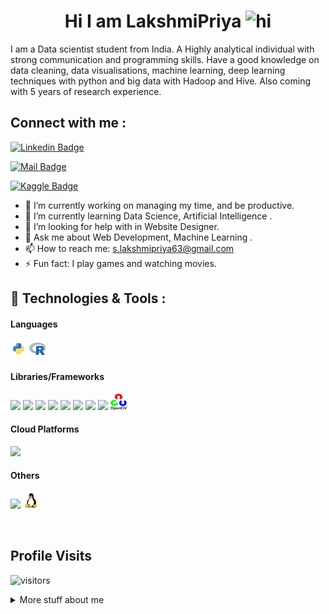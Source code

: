 <h1 align='center'> Hi I am LakshmiPriya <img src="https://user-images.githubusercontent.com/1303154/88677602-1635ba80-d120-11ea-84d8-d263ba5fc3c0.gif" width="28px" alt="hi"></h1>


I am a Data scientist student from India. A Highly analytical individual with strong communication and programming skills. Have a good knowledge on data cleaning, data visualisations, machine learning, deep learning techniques with python and big data with Hadoop and Hive. Also coming with 5 years of research experience.


## Connect with me :

[![Linkedin Badge](https://img.shields.io/badge/-lakshmipriya-0e76a8?style=flat&labelColor=0e76a8&logo=linkedin&logoColor=white)](https://www.linkedin.com/in/lakshmipriya-s/)

[![Mail Badge](https://img.shields.io/badge/-lakshmipriya63-c0392b?style=flat&labelColor=c0392b&logo=gmail&logoColor=white)](mailto:s.lakshmipriya63@gmail.com)

[![Kaggle Badge](https://img.shields.io/badge/-lakshmipriya006-20BEFF?style=flat&logo=Kaggle&logoColor=white)](https://www.kaggle.com/lakshmipriya006)


- 🔭 I’m currently working on managing my time, and be productive. 
- 🌱 I’m currently learning Data Science, Artificial Intelligence . 
- 🤔 I’m looking for help with in Website Designer.
- 💬 Ask me about Web Development, Machine Learning . 
- 📫 How to reach me: s.lakshmipriya63@gmail.com
- ⚡ Fun fact: I play games and watching movies. 


## 🔧 Technologies & Tools :

#### Languages
<code><img height="26" src="https://raw.githubusercontent.com/github/explore/80688e429a7d4ef2fca1e82350fe8e3517d3494d/topics/python/python.png"/></code>
<code><img height="26" src="https://raw.githubusercontent.com/github/explore/80688e429a7d4ef2fca1e82350fe8e3517d3494d/topics/r/r.png"/></code>

#### Libraries/Frameworks
<code><img height="26" src="https://upload.wikimedia.org/wikipedia/commons/thumb/0/05/Scikit_learn_logo_small.svg/1280px-Scikit_learn_logo_small.svg.png"></code>
<code><img height="26" src="https://numpy.org/images/logos/numpy.svg"></code>
<code><img height="26" src="https://upload.wikimedia.org/wikipedia/commons/thumb/2/22/Pandas_mark.svg/1200px-Pandas_mark.svg.png"></code>
<code><img height="26" src="https://upload.wikimedia.org/wikipedia/commons/thumb/8/84/Matplotlib_icon.svg/1200px-Matplotlib_icon.svg.png"></code>
<code><img height="26" src="https://user-images.githubusercontent.com/315810/92161415-9e357100-edfe-11ea-917d-f9e33fd60741.png"></code>
<code><img height="26" src="https://www.pngitem.com/pimgs/m/31-310639_pytorch-logo-png-transparent-png.png"></code>
<code><img height="26" src="https://upload.wikimedia.org/wikipedia/commons/thumb/2/2d/Tensorflow_logo.svg/1200px-Tensorflow_logo.svg.png"></code>
<code><img height="26" src="https://ih1.redbubble.net/image.405700150.0170/st,small,507x507-pad,600x600,f8f8f8.u5.jpg"></code>
<code><img height="26" src="https://raw.githubusercontent.com/github/explore/80688e429a7d4ef2fca1e82350fe8e3517d3494d/topics/opencv/opencv.png"/></code>

#### Cloud Platforms
<code><img height="26" src="https://colab.research.google.com/img/colab_favicon_256px.png"></code>

#### Others
<code><img height="26" src="https://www.psych.mcgill.ca/labs/mogillab/anaconda2/pkgs/anaconda-navigator-1.4.3-py27_0/lib/python2.7/site-packages/anaconda_navigator/static/images/anaconda-icon-1024x1024.png"></code>
<code><img height="26" src="https://raw.githubusercontent.com/github/explore/80688e429a7d4ef2fca1e82350fe8e3517d3494d/topics/linux/linux.png"/></code>

<br/>

## Profile Visits 


![visitors](https://visitor-badge.glitch.me/badge?page_id=Lakshmipriya-S)

<details>
<summary>
  More stuff about me
</summary>

<br>

I love sharing knowledge, together for helping other developers .

## &#x1f4c8; GitHub Stats :

<a href="https://github.com/Lakshmipriya-S/Lakshmipriya-S">
  <img align="center" src="https://github-readme-stats.vercel.app/api/top-langs/?username=Lakshmipriya-S&layout=compact,tex&title_color=ffffff&text_color=c9cacc&icon_color=2bbc8a&bg_color=1d1f21" />
</a>

<br>

 <a href="https://github.com/Lakshmipriya-S/Lakshmipriya-S">
  <img align="center" src="https://github-readme-stats.vercel.app/api?username=Lakshmipriya-S&show_icons=true&line_height=27&count_private=true&title_color=ffffff&text_color=c9cacc&icon_color=2bbc8a&bg_color=1d1f21" alt="Swastik's GitHub Stats" />
</a>  

[![Lakshmipriya's GitHub activity graph](https://activity-graph.herokuapp.com/graph?username=Lakshmipriya-S&theme=react-dark&hide_border=true)](https://github.com/Lakshmipriya-S/)
